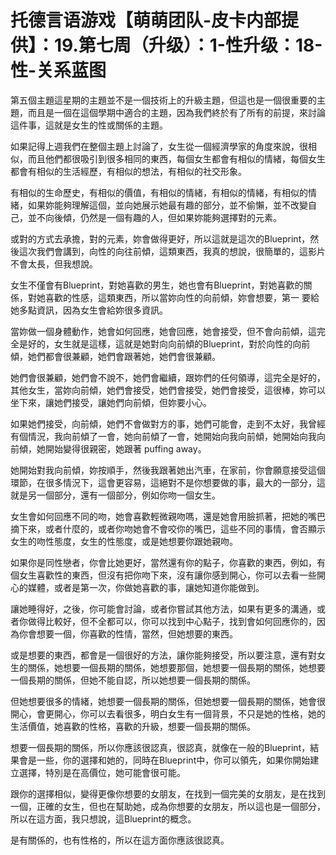 # 托德言语游戏【萌萌团队-皮卡内部提供】：19.第七周（升级）：1-性升级：18-性-关系蓝图

第五個主題這星期的主題並不是一個技術上的升級主題，但這也是一個很重要的主題，而且是一個在這個學期中適合的主題，因為我們終於有了所有的前提，來討論這件事，這就是女生的性或關係的主題。

如果記得上週我們在整個主題上討論了，女生從一個經濟學家的角度來說，很相似，而且他們都很吸引到很多相同的東西，每個女生都會有相似的情緒，每個女生都會有相似的生活經歷，有相似的想法，有相似的社交形象。

有相似的生命歷史，有相似的價值，有相似的情緒，有相似的情緒，有相似的情緒，如果妳能夠理解這個，並向她展示她最有趣的部分，並不偷懶，並不改變自己，並不向後傾，仍然是一個有趣的人，但如果妳能夠選擇對的元素。

或對的方式去承擔，對的元素，妳會做得更好，所以這就是這次的Blueprint，然後這次我們會講到，向性的向往前傾，這類東西，我真的想說，很簡單的，這影片不會太長，但我想說。

女生不僅會有Blueprint，對她喜歡的男生，她也會有Blueprint，對她喜歡的關係，對她喜歡的性感，這類東西，所以當妳向性的向前傾，妳會想要，第一 要給她多點資訊，因為女生會給妳很多資訊。

當妳做一個身體動作，她會如何回應，她會回應，她會接受，但不會向前傾，這完全是好的，女生就是這樣，這就是她對向向前傾的Blueprint，對於向性的向前傾，她們都會很兼顧，她們會跟著她，她們會很兼顧。

她們會很兼顧，她們會不說不，她們會繼續，跟妳們的任何領導，這完全是好的，其他女生，當妳向前傾，她們會接受，她們會接受，她們會接受，這很棒，妳可以坐下來，讓她們接受，讓她們向前傾，但妳要小心。

如果她們接受，向前傾，她們不會做對方的事，她們可能會，走到不太好，我曾經有個情況，我向前傾了一會，她向前傾了一會，她開始向我向前傾，她開始向我向前傾，她開始變得很親密，她跟著 puffing away。

她開始對我向前傾，妳按順手，然後我跟著她出汽車，在家前，你會願意接受這個環節，在很多情況下，這會更容易，這絕對不是你想要做的事，最大的一部分，這就是另一個部分，還有一個部分，例如你吻一個女生。

女生會如何回應不同的吻，她會喜歡輕微親吻嗎，還是她會用臉抓著，把她的嘴巴摘下來，或者什麼的，或者你吻她會不會咬你的嘴巴，這些不同的事情，會否顯示女生的吻性態度，女生的性態度，或是她想要你跟她親吻。

如果你是同性戀者，你會比她更好，當然還有你的點子，你喜歡的東西，例如，有個女生喜歡性的東西，但沒有把你吻下來，沒有讓你感到開心，你可以去看一些開心的媒體，或者是第一次，你做她喜歡的事，讓她知道你能做到。

讓她睡得好，之後，你可能會討論，或者你嘗試其他方法，如果有更多的溝通，或者你做得比較好，但不全都可以，你可以找到中心點子，找到會如何回應你的，因為你會想要一個，你喜歡的性情，當然，但她想要的東西。

或是想要的東西，都會是一個很好的方法，讓你能夠接受，所以要注意，還有對女生的關係，她想要一個長期的關係，她想要那個，她想要一個長期的關係，她想要一個長期的關係，但她不能自認，所以她想要一個長期的關係。

但她想要很多的情緒，她想要一個長期的關係，但她想要一個長期的關係，她會很開心，會更開心，你可以去看很多，明白女生有一個背景，不只是她的性格，她的生活價值，她喜歡的性格，喜歡的升級，想要一個長期的關係。

想要一個長期的關係，所以你應該很認真，很認真，就像在一般的Blueprint，結果會是一些，你的選擇和她的，同時在Blueprint中，你可以領先，如果你開始建立選擇，特別是在高價位，她可能會很可能。

跟你的選擇相似，變得更像你想要的女朋友，在找到一個完美的女朋友，是在找到一個，正確的女生，但也在幫助她，成為你想要的女朋友，所以這也是一個部分，所以在這方面，我只想說，這Blueprint的概念。

是有關係的，也有性格的，所以在這方面你應該很認真。